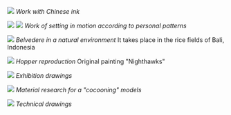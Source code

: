 

![](global_art0.png?raw=true)
_Work with Chinese ink_

![](global_art1.png?raw=true)
![](global_art2.png?raw=true)
_Work of setting in motion according to personal patterns_

![](global_art5,2.png?raw=true)
_Belvedere in a natural environment_
It takes place in the rice fields of Bali, Indonesia

![](global_art4.png?raw=true)
_Hopper reproduction_
Original painting "Nighthawks"




![](D.png?raw=true)
_Exhibition drawings_ 

![](2.png?raw=true)
_Material research for a "cocooning" models_

![](dessins_techniques.png?raw=true)
_Technical drawings_







